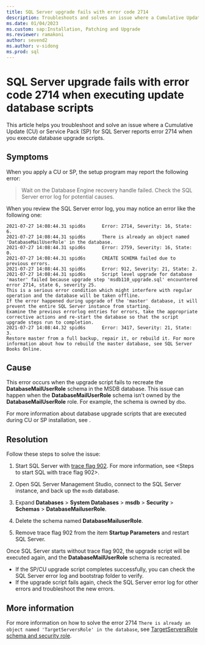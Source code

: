 ```yaml
---
title: SQL Server upgrade fails with error code 2714
description: Troubleshoots and solves an issue where a Cumulative Update (CU) or Service Pack (SP) for SQL Server reports error 2714 when you execute database upgrade scripts.
ms.date: 01/04/2023
ms.custom: sap:Installation, Patching and Upgrade
ms.reviewer: ramakoni
author: sevend2
ms.author: v-sidong
ms.prod: sql
---
```


# SQL Server upgrade fails with error code 2714 when executing update database scripts

This article helps you troubleshoot and solve an issue where a Cumulative Update (CU) or Service Pack (SP) for SQL Server reports error 2714 when you execute database upgrade scripts.

## Symptoms

When you apply a CU or SP, the setup program may report the following error:  

> Wait on the Database Engine recovery handle failed. Check the SQL Server error log for potential causes.  

When you review the SQL Server error log, you may notice an error like the following one:

```Output
2021-07-27 14:08:44.31 spid6s      Error: 2714, Severity: 16, State: 6.
2021-07-27 14:08:44.31 spid6s      There is already an object named 'DatabaseMailUserRole' in the database.
2021-07-27 14:08:44.31 spid6s      Error: 2759, Severity: 16, State: 0.
2021-07-27 14:08:44.31 spid6s      CREATE SCHEMA failed due to previous errors.
2021-07-27 14:08:44.31 spid6s      Error: 912, Severity: 21, State: 2.
2021-07-27 14:08:44.31 spid6s      Script level upgrade for database 'master' failed because upgrade step 'msdb110_upgrade.sql' encountered error 2714, state 6, severity 25. 
This is a serious error condition which might interfere with regular operation and the database will be taken offline.
If the error happened during upgrade of the 'master' database, it will prevent the entire SQL Server instance from starting.
Examine the previous errorlog entries for errors, take the appropriate corrective actions and re-start the database so that the script upgrade steps run to completion.
2021-07-27 14:08:44.32 spid6s      Error: 3417, Severity: 21, State: 3.
Restore master from a full backup, repair it, or rebuild it. For more information about how to rebuild the master database, see SQL Server Books Online.
```

## Cause

This error occurs when the upgrade script fails to recreate the **DatabaseMailUserRole** schema in the MSDB database. This issue can happen when the **DatabaseMailUserRole** schema isn't owned by the **DatabaseMailUserRole** role. For example, the schema is owned by `dbo`.  

For more information about database upgrade scripts that are executed during CU or SP installation, see <link to the landing page>.

## Resolution

Follow these steps to solve the issue:

1. Start SQL Server with [trace flag 902](/sql/t-sql/database-console-commands/dbcc-traceon-trace-flags-transact-sql#tf902). For more information, see <Steps to start SQL with trace flag 902>.

1. Open SQL Server Management Studio, connect to the SQL Server instance, and back up the `msdb` database.

1. Expand **Databases** > **System Databases** > **msdb** > **Security** > **Schemas** > **DatabaseMailuserRole**.  

1. Delete the schema named **DatabaseMailuserRole**.  

1. Remove trace flag 902 from the item **Startup Parameters** and restart SQL Server.

Once SQL Server starts without trace flag 902, the upgrade script will be executed again, and the **DatabaseMailUserRole** schema is recreated.

- If the SP/CU upgrade script completes successfully, you can check the SQL Server error log and bootstrap folder to verify.
- If the upgrade script fails again, check the SQL Server error log for other errors and troubleshoot the new errors.

## More information

For more information on how to solve the error 2714 `There is already an object named 'TargetServersRole' in the database`, see [TargetServersRole schema and security role](sqlserver-patching-issues.md#targetserversrole-schema-and-security-role).
